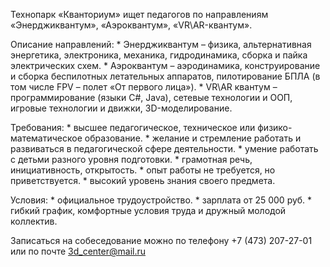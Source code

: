 Технопарк «Кванториум» ищет педагогов по направлениям «Энерджиквантум», «Аэроквантум», «VR\\AR-квантум».

Описание направлений: \* Энерджиквантум – физика, альтернативная энергетика, электроника, механика, гидродинамика, сборка и пайка электрических схем. \* Аэроквантум – аэродинамика, конструирование и сборка беспилотных летательных аппаратов, пилотирование БПЛА (в том числе FPV – полет «От первого лица»). \* VR\\AR квантум – программирование (языки C#, Java), сетевые технологии и ООП, игровые технологии и движки, 3D-моделирование.

Требования: \* высшее педагогическое, техническое или физико-математическое образование. \* желание и стремление работать и развиваться в педагогической сфере деятельности. \* умение работать с детьми разного уровня подготовки. \* грамотная речь, инициативность, открытость. \* опыт работы не требуется, но приветствуется. \* высокий уровень знания своего предмета.

Условия: \* официальное трудоустройство. \* зарплата от 25 000 руб. \* гибкий график, комфортные условия труда и дружный молодой коллектив.

Записаться на собеседование можно по телефону +7 (473) 207-27-01 или по почте [3d\_center@mail.ru](mailto:3d_center@mail.ru)